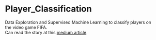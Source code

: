 # Player_Classification
Data Exploration and Supervised Machine Learning to classify players on the video game FIFA. <br>
Can read the story at this [medium article](https://towardsdatascience.com/fifa-20-player-clustering-f500cf0792c5?sk=92c42dc1ad43bb8ec12a37f94c116e46).
